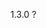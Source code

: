 <!--
 * @Author: your name
 * @Date: 2021-07-26 14:30:42
 * @LastEditTime: 2021-07-26 14:32:30
 * @LastEditors: Please set LastEditors
 * @Description: In User Settings Edit
 * @FilePath: /package-analysis/question1.md
-->
1.3.0 ?
